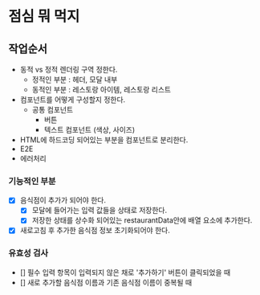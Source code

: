 # 점심 뭐 먹지

## 작업순서

- 동적 vs 정적 렌더링 구역 정한다.
  - 정적인 부분 : 헤더, 모달 내부
  - 동적인 부분 : 레스토랑 아이템, 레스토랑 리스트
- 컴포넌트를 어떻게 구성할지 정한다.
  - 공통 컴포넌트
    - 버튼
    - 텍스트 컴포넌트 (색상, 사이즈)
- HTML에 하드코딩 되어있는 부분을 컴포넌트로 분리한다.
- E2E
- 에러처리

### 기능적인 부분

- [x] 음식점이 추가가 되어야 한다.
  - [x] 모달에 들어가는 입력 값들을 상태로 저장한다.
  - [x] 저장한 상태를 상수화 되어있는 restaurantData안에 배열 요소에 추가한다.
- [x] 새로고침 후 추가한 음식점 정보 초기화되어야 한다.

### 유효성 검사

- [] 필수 입력 항목이 입력되지 않은 채로 '추가하기' 버튼이 클릭되었을 때
- [] 새로 추가할 음식점 이름과 기존 음식점 이름이 중복될 때
